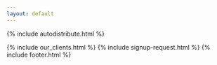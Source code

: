 ```yaml
---
layout: default
---
```


<div class="clearfix"></div>

<section id="Inventory-Distribution" class="content-section section-gray" >

{% include autodistribute.html %}
   
</section>
<div class="clearfix"></div>

{% include our_clients.html %} 
{% include signup-request.html %}
{% include footer.html %}